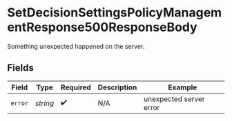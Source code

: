 # SetDecisionSettingsPolicyManagementResponse500ResponseBody

Something unexpected happened on the server.


## Fields

| Field                   | Type                    | Required                | Description             | Example                 |
| ----------------------- | ----------------------- | ----------------------- | ----------------------- | ----------------------- |
| `error`                 | *string*                | :heavy_check_mark:      | N/A                     | unexpected server error |